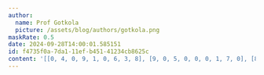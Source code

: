 ```yaml
---
author:
  name: Prof Gotkola
  picture: /assets/blog/authors/gotkola.png
maskRate: 0.5
date: 2024-09-28T14:00:01.585151
id: f4735f0a-7da1-11ef-b451-41234cb8625c
content: '[[0, 4, 0, 9, 1, 0, 6, 3, 8], [9, 0, 5, 0, 0, 0, 1, 7, 0], [8, 1, 0, 7, 0, 0, 0, 4, 0], [0, 7, 4, 8, 9, 0, 2, 1, 0], [1, 0, 9, 0, 7, 6, 0, 0, 0], [6, 0, 3, 0, 0, 1, 0, 0, 0], [7, 0, 8, 0, 6, 0, 3, 0, 0], [0, 6, 0, 0, 2, 4, 0, 8, 9], [0, 9, 2, 0, 8, 7, 0, 0, 1]]'
---
```

